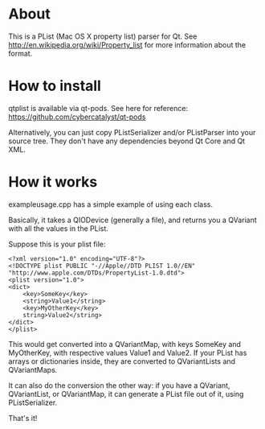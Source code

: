 # About

This is a PList (Mac OS X property list) parser for Qt.  See http://en.wikipedia.org/wiki/Property_list for more information about the format.

# How to install

qtplist is available via qt-pods. See here for reference:
https://github.com/cybercatalyst/qt-pods

Alternatively, you can just copy PListSerializer and/or PListParser into your source tree.  They don't have any dependencies beyond Qt Core and Qt XML.

# How it works

exampleusage.cpp has a simple example of using each class.

Basically, it takes a QIODevice (generally a file), and returns you a QVariant with all the values in the PList.

Suppose this is your plist file:

```
<?xml version="1.0" encoding="UTF-8"?>
<!DOCTYPE plist PUBLIC "-//Apple//DTD PLIST 1.0//EN" "http://www.apple.com/DTDs/PropertyList-1.0.dtd">
<plist version="1.0">
<dict>
	<key>SomeKey</key>
	<string>Value1</string>
	<key>MyOtherKey</key>
	string>Value2</string>
</dict>
</plist>
```

This would get converted into a QVariantMap, with keys SomeKey and MyOtherKey, with respective values Value1 and Value2.  If your PList has arrays or dictionaries inside, they are converted to QVariantLists and QVariantMaps.

It can also do the conversion the other way: if you have a QVariant, QVariantList, or QVariantMap, it can generate a PList file out of it, using PListSerializer.

That's it!
